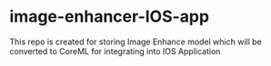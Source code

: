 # image-enhancer-IOS-app
This repo is created for storing Image Enhance model which will be converted to CoreML for integrating into IOS Application
